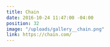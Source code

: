 ```yaml
---
title: Chain
date: 2016-10-24 11:47:00 -04:00
position: 32
image: "/uploads/gallery__chain.png"
link: https://chain.com/
---
```


